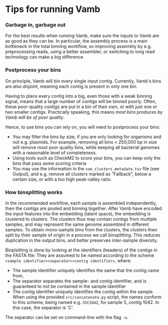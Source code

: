 # Tips for running Vamb

### Garbage in, garbage out
For the best results when running Vamb, make sure the inputs to Vamb are as good as they can be.
In particular, the assembly process is a main bottleneck in the total binning workflow, so improving assembly
by e.g. preprocessing reads, using a better assembler, or switching to long read technology can make a big difference.

### Postprocess your bins
On principle, Vamb will bin every single input contig.
Currently, Vamb's bins are also _disjoint_, meaning each contig is present in only one bin.

Having to place every contig into a big, even those with a weak binning signal,
means that a large number of contigs will be binned poorly.
Often, these poor-quality contigs are put in a bin of their own, or with just one or two smaller contigs.
Practically speaking, this means _most bins produces by Vamb will be of poor quality_.

Hence, to use bins you can rely on, you will need to postprocess your bins:
* You may filter the bins by size, if you are only looking for organisms
  and not e.g. plasmids.
  For example, removing all bins < 250,000 bp in size will remove most poor quality bins,
  while keeping all bacterial genomes with a reasonable level of completeness.
* Using tools such as CheckM2 to score your bins, you can keep only the bins
  that pass some scoring criteria
* You may use the information in the `vae_clusters_metadata.tsv` file (see Output),
  and e.g. remove all clusters marked as "Fallback", below a certain size, or with a too
  high peak-valley ratio.

### How binsplitting works
In the recommended workflow, each sample is assembled independently, then the contigs are pooled
and binning together.
After Vamb have encoded the input features into the embedding (latent space), the embedding is clustered
to clusters.
The clusters thus may contain contigs from multiple samples, and may represent the same genome assembled
in different samples.
To obtain mono-sample bins from the clusters, the clusters then split by their sample of origin in a process we call binsplitting.
This reduces duplication in the output bins, and better preserves inter-sample diversity.

Binplsitting is done by looking at the identifiers (headers) of the contigs in the FASTA file:
They are assumed to be named according to the scheme `<sample identifier><separator><contig identifier>`,
where:
* The sample identifier uniquely identifies the same that the contig came from,
* The separator separates the sample- and contig identifier, and is guaranteed to not be contained in the sample identifier
* The contig identifier uniquely identifies the contig within the sample.
When using the provided `src/concatenate.py` script, the names conform to this scheme, being named e.g.
`S5C1042`, for sample 5, contig 1042. In this case, the separator is 'C'.

The separator can be set on command-line with the flag `-o`.
